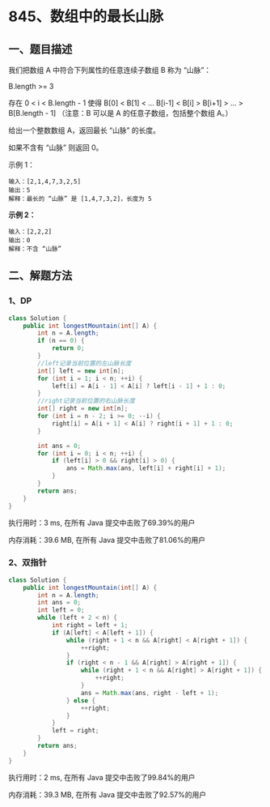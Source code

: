 # 845、数组中的最长山脉

## 一、题目描述

我们把数组 A 中符合下列属性的任意连续子数组 B 称为 “山脉”：

B.length >= 3

存在 0 < i < B.length - 1 使得 B[0] < B[1] < ... B[i-1] < B[i] > B[i+1] > ... > B[B.length - 1]
（注意：B 可以是 A 的任意子数组，包括整个数组 A。）

给出一个整数数组 A，返回最长 “山脉” 的长度。

如果不含有 “山脉” 则返回 0。

 

示例 1：

```
输入：[2,1,4,7,3,2,5]
输出：5
解释：最长的 “山脉” 是 [1,4,7,3,2]，长度为 5
```

**示例 2：**

```
输入：[2,2,2]
输出：0
解释：不含 “山脉”
```



## 二、解题方法

### 1、DP

```java
class Solution {
    public int longestMountain(int[] A) {
        int n = A.length;
        if (n == 0) {
            return 0;
        }
        //left记录当前位置的左山脉长度
        int[] left = new int[n];
        for (int i = 1; i < n; ++i) {
            left[i] = A[i - 1] < A[i] ? left[i - 1] + 1 : 0;
        }
        //right记录当前位置的右山脉长度
        int[] right = new int[n];
        for (int i = n - 2; i >= 0; --i) {
            right[i] = A[i + 1] < A[i] ? right[i + 1] + 1 : 0;
        }

        int ans = 0;
        for (int i = 0; i < n; ++i) {
            if (left[i] > 0 && right[i] > 0) {
                ans = Math.max(ans, left[i] + right[i] + 1);
            }
        }
        return ans;
    }
}
```

执行用时：3 ms, 在所有 Java 提交中击败了69.39%的用户

内存消耗：39.6 MB, 在所有 Java 提交中击败了81.06%的用户



### 2、双指针

```java
class Solution {
    public int longestMountain(int[] A) {
        int n = A.length;
        int ans = 0;
        int left = 0;
        while (left + 2 < n) {
            int right = left + 1;
            if (A[left] < A[left + 1]) {
                while (right + 1 < n && A[right] < A[right + 1]) {
                    ++right;
                }
                if (right < n - 1 && A[right] > A[right + 1]) {
                    while (right + 1 < n && A[right] > A[right + 1]) {
                        ++right;
                    }
                    ans = Math.max(ans, right - left + 1);
                } else {
                    ++right;
                }
            }
            left = right;
        }
        return ans;
    }
}
```

执行用时：2 ms, 在所有 Java 提交中击败了99.84%的用户

内存消耗：39.3 MB, 在所有 Java 提交中击败了92.57%的用户